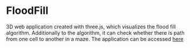 # FloodFill

3D web application created with three.js, which visualizes the flood fill algorithm. 
Additionally to the algorithm, it can check whether there is path from one cell to another in a maze.
The application can be accessed <a href="http://floodfillmaze.atspace.eu/"> here </a>
